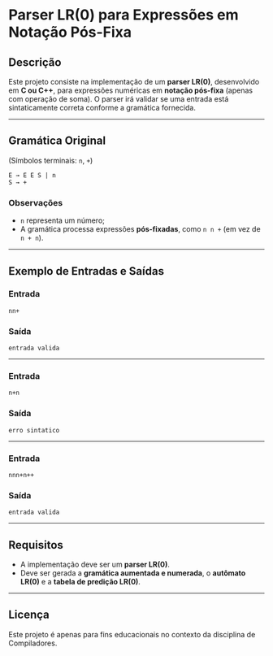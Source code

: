 # Parser LR(0) para Expressões em Notação Pós-Fixa

## Descrição

Este projeto consiste na implementação de um **parser LR(0)**, desenvolvido em **C ou C++**, para expressões numéricas em **notação pós-fixa** (apenas com operação de soma). O parser irá validar se uma entrada está sintaticamente correta conforme a gramática fornecida.

---

## Gramática Original

(Símbolos terminais: `n`, `+`)

```
E → E E S | n  
S → +
```

### Observações

- `n` representa um número;
- A gramática processa expressões **pós-fixadas**, como `n n +` (em vez de `n + n`).

---

## Exemplo de Entradas e Saídas

### Entrada
```
nn+
```

### Saída
```
entrada valida
```

---

### Entrada
```
n+n
```

### Saída
```
erro sintatico
```

---

### Entrada
```
nnn+n++
```

### Saída
```
entrada valida
```

---

## Requisitos

- A implementação deve ser um **parser LR(0)**.
- Deve ser gerada a **gramática aumentada e numerada**, o **autômato LR(0)** e a **tabela de predição LR(0)**.

---

## Licença

Este projeto é apenas para fins educacionais no contexto da disciplina de Compiladores.
